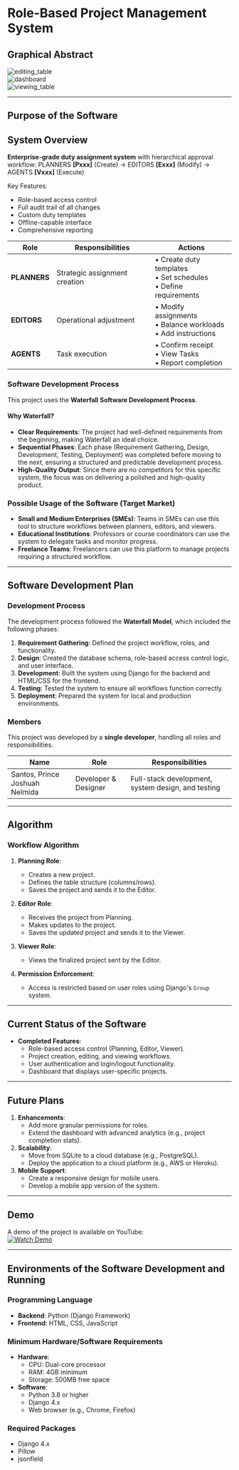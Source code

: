 # Role-Based Project Management System

## Graphical Abstract
![editing_table](imgs/create_table.png)  
![dashboard](imgs/dashboard.png)  
![viewing_table](imgs/view_table.png)  

---

## Purpose of the Software

## System Overview

**Enterprise-grade duty assignment system** with hierarchical approval workflow:
PLANNERS **[Pxxx]** (Create) → EDITORS **[Exxx]** (Modify) → AGENTS **[Vxxx]** (Execute)


Key Features:
- Role-based access control
- Full audit trail of all changes
- Custom duty templates
- Offline-capable interface
- Comprehensive reporting

| Role | Responsibilities | Actions |
|------|-----------------|---------|
| **PLANNERS** | Strategic assignment creation | • Create duty templates <br> • Set schedules <br> • Define requirements |
| **EDITORS** | Operational adjustment | • Modify assignments <br> • Balance workloads <br> • Add instructions |
| **AGENTS** | Task execution | • Confirm receipt <br> • View Tasks <br> • Report completion |

### Software Development Process
This project uses the **Waterfall Software Development Process**.

#### Why Waterfall?
- **Clear Requirements**: The project had well-defined requirements from the beginning, making Waterfall an ideal choice.
- **Sequential Phases**: Each phase (Requirement Gathering, Design, Development, Testing, Deployment) was completed before moving to the next, ensuring a structured and predictable development process.
- **High-Quality Output**: Since there are no competitors for this specific system, the focus was on delivering a polished and high-quality product.

### Possible Usage of the Software (Target Market)
- **Small and Medium Enterprises (SMEs)**: Teams in SMEs can use this tool to structure workflows between planners, editors, and viewers.
- **Educational Institutions**: Professors or course coordinators can use the system to delegate tasks and monitor progress.
- **Freelance Teams**: Freelancers can use this platform to manage projects requiring a structured workflow.

---

## Software Development Plan

### Development Process
The development process followed the **Waterfall Model**, which included the following phases:
1. **Requirement Gathering**: Defined the project workflow, roles, and functionality.
2. **Design**: Created the database schema, role-based access control logic, and user interface.
3. **Development**: Built the system using Django for the backend and HTML/CSS for the frontend.
4. **Testing**: Tested the system to ensure all workflows function correctly.
5. **Deployment**: Prepared the system for local and production environments.

### Members
This project was developed by a **single developer**, handling all roles and responsibilities.

| **Name**                |     **Role**             | **Responsibilities**                                 |
|----------------|----------------------|-----------------------------------------------------|
| Santos, Prince Joshuah Nelmida    | Developer & Designer| Full-stack development, system design, and testing  |

---

## Algorithm

### Workflow Algorithm
1. **Planning Role**:
   - Creates a new project.
   - Defines the table structure (columns/rows).
   - Saves the project and sends it to the Editor.

2. **Editor Role**:
   - Receives the project from Planning.
   - Makes updates to the project.
   - Saves the updated project and sends it to the Viewer.

3. **Viewer Role**:
   - Views the finalized project sent by the Editor.

4. **Permission Enforcement**:
   - Access is restricted based on user roles using Django's `Group` system.

---

## Current Status of the Software
- **Completed Features**:
  - Role-based access control (Planning, Editor, Viewer).
  - Project creation, editing, and viewing workflows.
  - User authentication and login/logout functionality.
  - Dashboard that displays user-specific projects.

---

## Future Plans
1. **Enhancements**:
   - Add more granular permissions for roles.
   - Extend the dashboard with advanced analytics (e.g., project completion stats).
2. **Scalability**:
   - Move from SQLite to a cloud database (e.g., PostgreSQL).
   - Deploy the application to a cloud platform (e.g., AWS or Heroku).
3. **Mobile Support**:
   - Create a responsive design for mobile users.
   - Develop a mobile app version of the system.

---

## Demo
A demo of the project is available on YouTube:  
[![Watch Demo](https://img.youtube.com/vi/VIDEO_ID/0.jpg)](https://www.youtube.com/watch?v=VIDEO_ID)  

---

## Environments of the Software Development and Running

### Programming Language
- **Backend**: Python (Django Framework)
- **Frontend**: HTML, CSS, JavaScript

### Minimum Hardware/Software Requirements
- **Hardware**:
  - CPU: Dual-core processor
  - RAM: 4GB minimum
  - Storage: 500MB free space
- **Software**:
  - Python 3.8 or higher
  - Django 4.x
  - Web browser (e.g., Chrome, Firefox)

### Required Packages
- Django 4.x
- Pillow
- jsonfield
